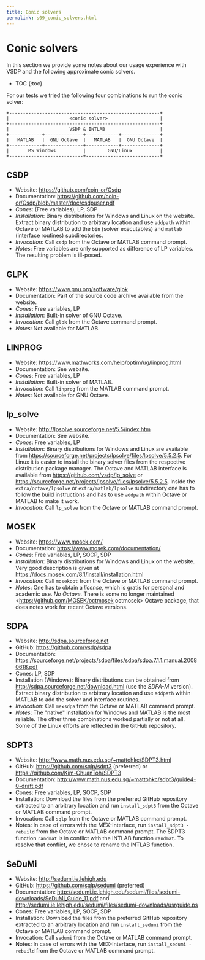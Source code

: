 ```yaml
---
title: Conic solvers
permalink: s09_conic_solvers.html
---
```


# Conic solvers

In this section we provide some notes about our usage experience with VSDP
and the following approximate conic solvers.

* TOC
{:toc}

For our tests we tried the following four combinations to run the conic solver:

```
+-------------------------------------------------------+
|                      <conic solver>                   |
+-------------------------------------------------------+
|                      VSDP & INTLAB                    |
+------------+--------------+------------+--------------+
|   MATLAB   |  GNU Octave  |   MATLAB   |  GNU Octave  |
+------------+--------------+------------+--------------+
|       MS Windows          |        GNU/Linux          |
+---------------------------+---------------------------+
```

## CSDP

- Website: <https://github.com/coin-or/Csdp>
- Documentation: <https://github.com/coin-or/Csdp/blob/master/doc/csdpuser.pdf>
- *Cones*: (Free variables), LP, SDP
- *Installation*: Binary distributions for Windows and Linux on the website.
  Extract binary distribution to arbitrary location and use `addpath` within
  Octave or MATLAB to add the `bin` (solver executables) and `matlab`
  (interface routines) subdirectories.
- *Invocation*: Call `csdp` from the Octave or MATLAB command prompt.
- *Notes*: Free variables are only supported as difference of LP variables.
  The resulting problem is ill-posed.

## GLPK

- Website: <https://www.gnu.org/software/glpk>
- Documentation: Part of the source code archive available from the website.
- *Cones*: Free variables, LP
- *Installation*: Built-in solver of GNU Octave.
- *Invocation*: Call `glpk` from the Octave command prompt.
- *Notes*: Not available for MATLAB.

## LINPROG

- Website: <https://www.mathworks.com/help/optim/ug/linprog.html>
- Documentation: See website.
- *Cones*: Free variables, LP
- *Installation*: Built-in solver of MATLAB.
- *Invocation*: Call `linprog` from the MATLAB command prompt.
- *Notes*: Not available for GNU Octave.

## lp_solve

- Website: <http://lpsolve.sourceforge.net/5.5/index.htm>
- Documentation: See website.
- *Cones*: Free variables, LP
- *Installation*: Binary distributions for Windows and Linux are available
  from <https://sourceforge.net/projects/lpsolve/files/lpsolve/5.5.2.5>.
  For Linux it is easier to install the binary solver files from the
  respective distribution package manager.  The Octave and MATLAB interface
  is available from <https://github.com/vsdp/lp_solve> or
  <https://sourceforge.net/projects/lpsolve/files/lpsolve/5.5.2.5>.
  Inside the `extra/octave/lpsolve` or `extra/matlab/lpsolve` subdirectory
  one has to follow the build instructions and has to use `addpath` within
  Octave or MATLAB to make it work.
- *Invocation*: Call `lp_solve` from the Octave or MATLAB command prompt.

## MOSEK

- Website: <https://www.mosek.com/>
- Documentation: <https://www.mosek.com/documentation/>
- *Cones*: Free variables, LP, SOCP, SDP
- *Installation*: Binary distributions for Windows and Linux on the website.
  Very good description is given at
  <https://docs.mosek.com/8.1/install/installation.html>
- *Invocation*: Call `mosekopt` from the Octave or MATLAB command prompt.
- *Notes*: One has to obtain a *license*, which is gratis for personal and academic use.
  *No Octave.*  There is some no longer maintained
  <https://github.com/MOSEK/octmosek octmosek> Octave package,
  that does notes work for recent Octave versions.

## SDPA

- Website: <http://sdpa.sourceforge.net>
- GitHub: <https://github.com/vsdp/sdpa>
- Documentation:
  <https://sourceforge.net/projects/sdpa/files/sdpa/sdpa.7.1.1.manual.20080618.pdf>
- Cones: LP, SDP
- Installation (Windows): Binary distributions can be obtained from
  <http://sdpa.sourceforge.net/download.html> (use the *SDPA-M* version).
  Extract binary distribution to arbitrary location and use `addpath` within
  MATLAB to add the solver and interface routines.
- *Invocation*: Call `mexsdpa` from the Octave or MATLAB command prompt.
- *Notes*: The "native" installation for Windows and MATLAB is the most reliable.
  The other three combinations worked partially or not at all.
  Some of the Linux efforts are reflected in the GitHub repository.

## SDPT3

- Website: <http://www.math.nus.edu.sg/~mattohkc/SDPT3.html>
- GitHub: <https://github.com/sqlp/sdpt3> (preferred) or
  <https://github.com/Kim-ChuanToh/SDPT3>
- Documentation: <http://www.math.nus.edu.sg/~mattohkc/sdpt3/guide4-0-draft.pdf>
- Cones: Free variables, LP, SOCP, SDP
- Installation: Download the files from the preferred GitHub repository
  extracted to an arbitrary location and run `install_sdpt3` from the Octave
  or MATLAB command prompt.
- Invocation: Call `sqlp` from the Octave or MATLAB command prompt.
- Notes: In case of errors with the MEX-Interface,
  run `install_sdpt3 -rebuild` from the Octave or MATLAB command prompt.
  The SDPT3 function `randmat` is in conflict with the INTLAB function `randmat`.
  To resolve that conflict, we chose to rename the INTLAB function.

## SeDuMi

- Website: <http://sedumi.ie.lehigh.edu>
- GitHub: <https://github.com/sqlp/sedumi> (preferred)
- Documentation:
  <http://sedumi.ie.lehigh.edu/sedumi/files/sedumi-downloads/SeDuMi_Guide_11.pdf>
  and <http://sedumi.ie.lehigh.edu/sedumi/files/sedumi-downloads/usrguide.ps>
- Cones: Free variables, LP, SOCP, SDP
- Installation: Download the files from the preferred GitHub repository
  extracted to an arbitrary location and run `install_sedumi` from the Octave
  or MATLAB command prompt.
- Invocation: Call `sedumi` from the Octave or MATLAB command prompt.
- Notes: In case of errors with the MEX-Interface,
  run `install_sedumi -rebuild` from the Octave or MATLAB command prompt.
